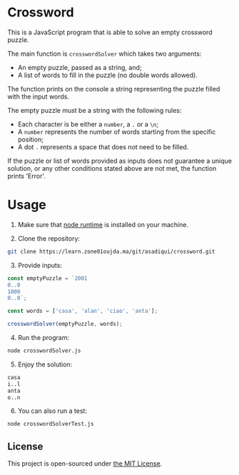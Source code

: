 # Crossword

This is a JavaScript program that is able to solve an empty crossword puzzle.

The main function is `crosswordSolver` which takes two arguments:

- An empty puzzle, passed as a string, and;
- A list of words to fill in the puzzle (no double words allowed).

The function prints on the console a string representing the puzzle filled with the input words.

The empty puzzle must be a string with the following rules:

- Each character is be either a `number`, a `.` or a `\n`;
- A `number` represents the number of words starting from the specific position;
- A dot `.` represents a space that does not need to be filled.

If the puzzle or list of words provided as inputs does not guarantee a unique solution, or any other conditions stated above are not met, the function prints 'Error'.

# Usage

1. Make sure that [node runtime](https://nodejs.org/en/download/package-manager) is installed on your machine.

2. Clone the repository:

```bash
git clone https://learn.zone01oujda.ma/git/asadiqui/crossword.git
```

3. Provide inputs:

```js
const emptyPuzzle = `2001
0..0
1000
0..0`;

const words = ['casa', 'alan', 'ciao', 'anta'];

crosswordSolver(emptyPuzzle, words);
```

4. Run the program:

```bash
node crosswordSolver.js
```

5. Enjoy the solution:

```bash
casa
i..l
anta
o..n
```

6. You can also run a test:

```bash
node crosswordSolverTest.js
```

## License

This project is open-sourced under [the MIT License](https://opensource.org/license/mit).
